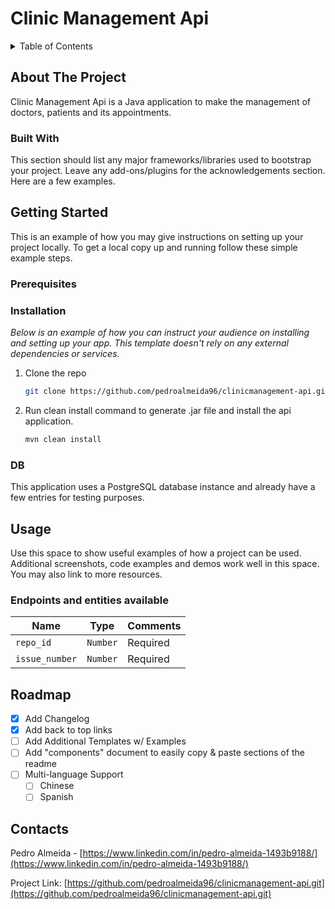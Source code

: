 # Clinic Management Api

<!-- TABLE OF CONTENTS -->
<details>
  <summary>Table of Contents</summary>
  <ol>
    <li>
      <a href="#about-the-project">About The Project</a>
      <ul>
        <li><a href="#built-with">Built With</a></li>
      </ul>
    </li>
    <li>
      <a href="#getting-started">Getting Started</a>
      <ul>
        <li><a href="#prerequisites">Prerequisites</a></li>
        <li><a href="#installation">Installation</a></li>
      </ul>
    </li>
    <li><a href="#usage">Usage</a></li>
    <li><a href="#roadmap">Roadmap</a></li>
    <li><a href="#endpoints-and-entities-available">Endpoints and entities available</a></li>
    <li><a href="#contact">Contact</a></li>
  </ol>
</details>

<!-- ABOUT THE PROJECT -->
## About The Project
Clinic Management Api is a Java application to make the management of doctors, patients and its appointments.

### Built With

This section should list any major frameworks/libraries used to bootstrap your project. Leave any add-ons/plugins for the acknowledgements section. Here are a few examples.

<!-- GETTING STARTED -->
## Getting Started

This is an example of how you may give instructions on setting up your project locally.
To get a local copy up and running follow these simple example steps.

### Prerequisites

### Installation

_Below is an example of how you can instruct your audience on installing and setting up your app. This template doesn't rely on any external dependencies or services._

1. Clone the repo
   ```sh
   git clone https://github.com/pedroalmeida96/clinicmanagement-api.git
   ```
2. Run clean install command to generate .jar file and install the api application.
   ```sh
   mvn clean install
   ```
   
### DB
This application uses a PostgreSQL database instance and already have a few entries for testing purposes.

<!-- USAGE EXAMPLES -->
## Usage

Use this space to show useful examples of how a project can be used. Additional screenshots, code examples and demos work well in this space. You may also link to more resources.

<!-- ENDPOINTS AND ENTITIES -->
### Endpoints and entities available
| Name           | Type     | Comments |
| -------------- | -------- | -------- |
| `repo_id`      | `Number` | Required |
| `issue_number` | `Number` | Required |

<!-- ROADMAP -->
## Roadmap

- [x] Add Changelog
- [x] Add back to top links
- [ ] Add Additional Templates w/ Examples
- [ ] Add "components" document to easily copy & paste sections of the readme
- [ ] Multi-language Support
    - [ ] Chinese
    - [ ] Spanish
  
<!-- CONTACTS -->
## Contacts
Pedro Almeida - [https://www.linkedin.com/in/pedro-almeida-1493b9188/](https://www.linkedin.com/in/pedro-almeida-1493b9188/)

Project Link: [https://github.com/pedroalmeida96/clinicmanagement-api.git](https://github.com/pedroalmeida96/clinicmanagement-api.git)

